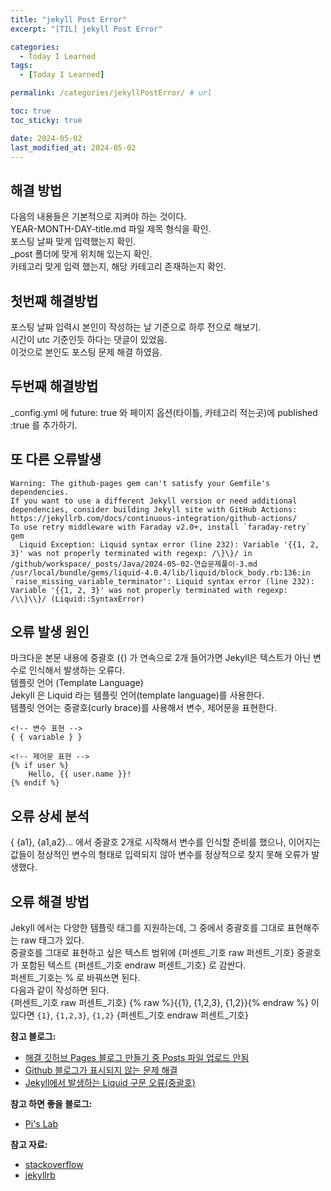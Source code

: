 ```yaml
---
title: "jekyll Post Error"
excerpt: "[TIL] jekyll Post Error"

categories:
  - Today I Learned
tags:
  - [Today I Learned]

permalink: /categories/jekyllPostError/ # url

toc: true
toc_sticky: true

date: 2024-05-02
last_modified_at: 2024-05-02
---
```


해결 방법
---

다음의 내용들은 기본적으로 지켜야 하는 것이다.<br>
YEAR-MONTH-DAY-title.md 파일 제목 형식을 확인.<br>
포스팅 날짜 맞게 입력했는지 확인.<br>
_post 폴더에 맞게 위치해 있는지 확인.<br>
카테고리 맞게 입력 했는지, 해당 카테고리 존재하는지 확인.<br>

첫번째 해결방법
---

포스팅 날짜 입력시 본인이 작성하는 날 기준으로 하루 전으로 해보기.<br>
시간이 utc 기준인듯 하다는 댓글이 있었음.<br>
이것으로 본인도 포스팅 문제 해결 하였음. <br>

두번째 해결방법
---

_config.yml 에 future: true 와 페이지 옵션(타이틀, 카테고리 적는곳)에 published :true 를 추가하기.<br>

또 다른 오류발생
---

```console
Warning: The github-pages gem can't satisfy your Gemfile's dependencies.
If you want to use a different Jekyll version or need additional dependencies, consider building Jekyll site with GitHub Actions: https://jekyllrb.com/docs/continuous-integration/github-actions/
To use retry middleware with Faraday v2.0+, install `faraday-retry` gem
  Liquid Exception: Liquid syntax error (line 232): Variable '{{1, 2, 3}' was not properly terminated with regexp: /\}\}/ in /github/workspace/_posts/Java/2024-05-02-연습문제풀이-3.md
/usr/local/bundle/gems/liquid-4.0.4/lib/liquid/block_body.rb:136:in `raise_missing_variable_terminator': Liquid syntax error (line 232): Variable '{{1, 2, 3}' was not properly terminated with regexp: /\\}\\}/ (Liquid::SyntaxError)
```

오류 발생 원인
---

마크다운 본문 내용에 중괄호 ({) 가 연속으로 2개 들어가면 Jekyll은 텍스트가 아닌 변수로 인식해서 발생하는 오류다.<br>
템플릿 언어 (Template Language)<br>
Jekyll 은 Liquid 라는 템플릿 언어(template language)를 사용한다.<br>
템플릿 언어는 중괄호(curly brace)를 사용해서 변수, 제어문을 표현한다.<br>

```
<!-- 변수 표현 -->
{ { variable } }

<!-- 제어문 표현 -->
{% if user %}
	Hello, {{ user.name }}!
{% endif %}
```

오류 상세 분석
---

{ {a1}, {a1,a2}... 에서 중괄호 2개로 시작해서 변수를 인식할 준비를 했으나, 이어지는 값들이 정상적인 변수의 형태로 입력되지 않아 변수를 정상적으로 찾지 못해 오류가 발생했다.<br>

오류 해결 방법
---

Jekyll 에서는 다양한 템플릿 태그를 지원하는데, 그 중에서 중괄호를 그대로 표현해주는 raw 태그가 있다.<br>
중괄호를 그대로 표현하고 싶은 텍스트 범위에 {퍼센트_기호 raw 퍼센트_기호} 중괄호가 포함된 텍스트 {퍼센트_기호 endraw 퍼센트_기호} 로 감싼다.<br>
퍼센트_기호는 % 로 바꿔쓰면 된다.<br>
다음과 같이 작성하면 된다.<br>
{퍼센트_기호 raw 퍼센트_기호}  {% raw %}{{1}, {1,2,3}, {1,2}}{% endraw %} 이 있다면 `{1}`, `{1,2,3}`, `{1,2}`  {퍼센트_기호 endraw 퍼센트_기호}<br>

**참고 블로그:**
- [해결 깃허브 Pages 블로그 만들기 중 Posts 파일 업로드 안됨](https://velog.io/@jurije/%ED%95%B4%EA%B2%B0-%EA%B9%83%ED%97%88%EB%B8%8C-pages-%EB%B8%94%EB%A1%9C%EA%B7%B8-%EB%A7%8C%EB%93%A4%EA%B8%B0-%EC%A4%91-posts-%ED%8C%8C%EC%9D%BC-%EC%97%85%EB%A1%9C%EB%93%9C-%EC%95%88%EB%90%A8)
- [Github 블로그가 표시되지 않는 문제 해결](https://sehooni.github.io/blog/github_blog_not_shown/)
- [Jekyll에서 발생하는 Liquid 구문 오류(중괄호)](https://han-joon-hyeok.github.io/posts/jekyll-liquid-syntax-error-curly-braces/)

**참고 하면 좋을 블로그:**
- [Pi's Lab](https://pi-314.tistory.com/196)

**참고 자료:**
- [stackoverflow](https://stackoverflow.com/questions/24102498/escaping-double-curly-braces-inside-a-markdown-code-block-in-jekyll)
- [jekyllrb](https://jekyllrb.com/docs/liquid/)
